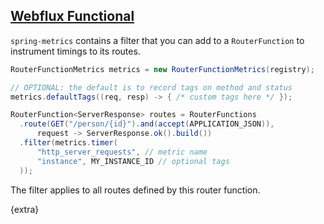 ## [Webflux Functional](#webflux-fn)

`spring-metrics` contains a filter that you can add to a `RouterFunction` to instrument timings to its routes.

  ```java
RouterFunctionMetrics metrics = new RouterFunctionMetrics(registry);

// OPTIONAL: the default is to record tags on method and status
metrics.defaultTags((req, resp) -> { /* custom tags here */ });

RouterFunction<ServerResponse> routes = RouterFunctions
    .route(GET("/person/{id}").and(accept(APPLICATION_JSON)),
        request -> ServerResponse.ok().build())
    .filter(metrics.timer(
        "http_server_requests", // metric name
        "instance", MY_INSTANCE_ID // optional tags
    ));
```

The filter applies to all routes defined by this router function.

{extra}

